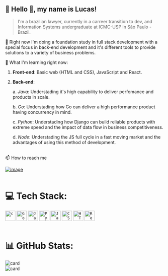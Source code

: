  


## 🌃 Hello 👋, my name is <strong>Lucas!</strong>

> I'm a brazilian lawyer, currently in a carreer transition to dev, and Information Systems undergraduate at ICMC-USP in São Paulo - Brazil.

🔭 Right now I'm doing a foundation study in full stack development with a special focus in back-end development and it's different tools to provide solutions to a variety of business problems. 

🌱 What I'm learning right now: 

   1. <strong>Front-end</strong>: Basic web (HTML and CSS), JavaScript and React.
  
   2. <strong>Back-end</strong>: 
  
      a. <em>Java</em>: Understading it's high capability to deliver perfomance and products in scale.
      
      b. <em>Go</em>: Understading how Go can deliver a high performance product having concurrency in mind.
      
      c. <em>Python</em>: Understading how Django can build reliable products with extreme speed and the impact of data flow in business competitiveness.
      
      d. <em>Node</em>: Understading the JS full cycle in a fast moving market and the advantages of using this method of development.
      
      



<br>📫 How to reach me

 [![image](https://img.shields.io/badge/LinkedIn-0077B5?style=for-the-badge&logo=linkedin&logoColor=white)](https://www.linkedin.com/in/lucasloureiror/)
<br><br>
# 💻 Tech Stack:
<code><img height="32" src="https://img.shields.io/badge/C-00599C?style=for-the-badge&logo=c&logoColor=white" alt="c"/></code>
<code><img height="32" src="https://img.shields.io/badge/go-%2300ADD8.svg?style=for-the-badge&logo=go&logoColor=white" alt="Go"/></code>
<code><img height="32" src="https://img.shields.io/badge/Java-ED8B00?style=for-the-badge&logo=java&logoColor=white" alt="Java"/></code>
<code><img height="32" src="https://img.shields.io/badge/python-3670A0?style=for-the-badge&logo=python&logoColor=ffdd54" alt="Python"/></code>
<code><img height="32" src="https://img.shields.io/badge/javascript-%23323330.svg?style=for-the-badge&logo=javascript&logoColor=%23F7DF1E" alt="JavaScript"/></code>
<code><img height="32" src="https://img.shields.io/badge/css3-%231572B6.svg?style=for-the-badge&logo=css3&logoColor=white" alt="CSS"/></code>
<code><img height="32" src="https://img.shields.io/badge/HTML5-E34F26?style=for-the-badge&logo=html5&logoColor=white" alt="HTML"/></code>
<code><img height="32" src="https://img.shields.io/badge/react-%23323330.svg?style=for-the-badge&logo=react&logoColor=%2361DAFB" alt="React"/></code>
<br><br>

# 📊 GitHub Stats:
![card](https://github-readme-stats.vercel.app/api/top-langs/?username=lucasloureiror&hide=html&layout=compact&theme=tokyonight)
<br>
![card](https://github-readme-stats.vercel.app/api?username=lucasloureiror&theme=tokyonight)
